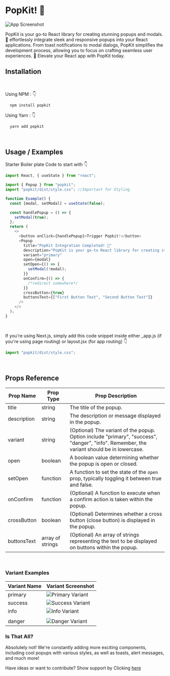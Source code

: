 # PopKit! 🎉

![App Screenshot](https://iili.io/JhyTLgt.md.png)

PopKit is your go-to React library for creating stunning popups and modals. 🚀 effortlessly integrate sleek and responsive popups into your React applications. From toast notifications to modal dialogs, PopKit simplifies the development process, allowing you to focus on crafting seamless user experiences. 🔧 Elevate your React app with PopKit today.

## Installation

&emsp;

Using NPM : 👇

```bash
  npm install popkit
```

Using Yarn : 👇

```bash
  yarn add popkit
```

&emsp;

## Usage / Examples

Starter Boiler plate Code to start with 👇

```javascript
import React, { useState } from "react";

import { Popup } from "popkit";
import "popkit/dist/style.css"; //Important for Styling

function Example() {
  const [modal, setModal] = useState(false);

  const handlePopup = () => {
    setModal(true);
  };
  return (
    <>
      <button onClick={handlePopup}>Trigger Popkit!</button>
      <Popup
        title="PopKit Integration Completed! 🎉"
        description="PopKit is your go-to React library for creating stunning popups and modals, effortlessly integrate sleek and responsive popups into your React applications🚀"
        variant="primary"
        open={modal}
        setOpen={() => {
          setModal(!modal);
        }}
        onConfirm={() => {
          /*redirect somewhere*/
        }}
        crossButton={true}
        buttonsText={["First Button Text", "Second Button Text"]}
      />
    </>
  );
}
```

&emsp;

If you're using Next.js, simply add this code snippet inside either \_app.js (if you're using page routing) or layout.jsx (for app routing) 👇

```javascript
import "popkit/dist/style.css";
```

&emsp;

## Props Reference

| Prop Name   | Prop Type        | Prop Description                                                                                                                          |
| ----------- | ---------------- | ----------------------------------------------------------------------------------------------------------------------------------------- |
| title       | string           | The title of the popup.                                                                                                                   |
| description | string           | The description or message displayed in the popup.                                                                                        |
| variant     | string           | (Optional) The variant of the popup. Option include "primary", "success", "danger", "info". Remember, the variant should be in lowercase. |
| open        | boolean          | A boolean value determining whether the popup is open or closed.                                                                          |
| setOpen     | function         | A function to set the state of the `open` prop, typically toggling it between true and false.                                             |
| onConfirm   | function         | (Optional) A function to execute when a confirm action is taken within the popup.                                                         |
| crossButton | boolean          | (Optional) Determines whether a cross button (close button) is displayed in the popup.                                                    |
| buttonsText | array of strings | (Optional) An array of strings representing the text to be displayed on buttons within the popup.                                         |

&emsp;

### Variant Examples

| Variant Name | Variant Screenshot                              |
| ------------ | ----------------------------------------------- |
| primary      | ![Primary Variant](https://iili.io/Jj9b1Ag.png) |
| success      | ![Success Variant](https://iili.io/Jj9x4nV.png) |
| info         | ![Info Variant](https://iili.io/Jj9xUwx.png)    |
|  |
| danger       | ![Danger Variant](https://iili.io/Jj9xgZQ.png)  |

### Is That All?

Absolutely not! We're constantly adding more exciting components, including cool popups with various styles, as well as toasts, alert messages, and much more!

Have ideas or want to contribute? Show support by Clicking [here](mailto:codestargm@gmail.com)
